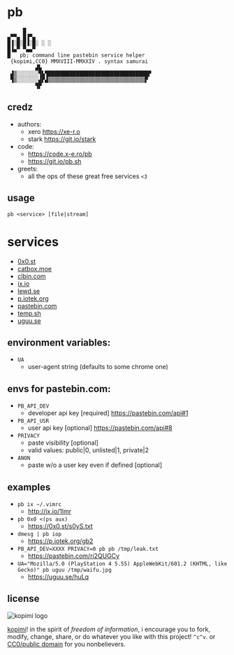 # pb

```
     █
▄▀▀▄ █▐▀▄
█▐░█░█▐░█░ ░ ░
█▐▄▀ ▀▄▄▀
█   pb; command line pastebin service helper
 {kopimi,CC0} MMXVIII-MMXXIV . syntax samurai
         ▟▙
 ▟▒░░░░░░░▜▙▜████████████████████████████████▛
 ▜▒░░░░░░░▟▛▟▒▒▒▒▒▒▒▒▒▒▒▒▒▒▒▒▒▒▒▒▒▒▒▒▒▒▒▒▒▒▒▛
         ▜▛
```

## credz

- authors:
	- xero  <https://xe-r.o>
	- stark <https://git.io/stark>
- code:
	- https://code.x-e.ro/pb
	- https://git.io/pb.sh
- greets:
	- all the ops of these great free services `<3`

## usage

`pb <service> [file|stream]`

# services

- [0x0.st](https://0x0.st)
- [catbox.moe](https://catbox.moe)
- [clbin.com](https://clbin.com)
- [ix.io](http://ix.io)
- [lewd.se](https://lewd.se)
- [p.iotek.org](https://p.iotek.org)
- [pastebin.com](https://pastebin.com)
- [temp.sh](https://temp.sh)
- [uguu.se](https://uguu.se)

## environment variables:

- `UA`
	- user-agent string (defaults to some chrome one)

## envs for pastebin.com:

- `PB_API_DEV`
	- developer api key [required] https://pastebin.com/api#1
- `PB_API_USR`
	- user api key [optional] https://pastebin.com/api#8
- `PRIVACY`
	- paste visibility [optional]
	- valid values: public|0, unlisted|1, private|2
- `ANON`
	- paste w/o a user key even if defined [optional]

## examples

- `pb ix ~/.vimrc`
	- http://ix.io/1lmr
- `pb 0x0 <(ps aux)`
	- https://0x0.st/s0yS.txt
- `dmesg | pb iop`
	- https://p.iotek.org/gb2
- `PB_API_DEV=XXXX PRIVACY=0 pb pb /tmp/leak.txt`
	- https://pastebin.com/ri2QUGCy
- `UA="Mozilla/5.0 (PlayStation 4 5.55) AppleWebKit/601.2 (KHTML, like Gecko)" pb uguu /tmp/waifu.jpg`
	- https://uguu.se/huLq

## license

![kopimi logo](https://gist.githubusercontent.com/xero/cbcd5c38b695004c848b73e5c1c0c779/raw/6b32899b0af238b17383d7a878a69a076139e72d/kopimi-sm.png)

[kopimi](https://kopimi.com)! in the spirit of _freedom of information_, i encourage you to fork, modify, change, share, or do whatever you like with this project! `^c^v`. or [CC0/public domain](https://creativecommons.org/publicdomain/zero/1.0/) for you nonbelievers.

